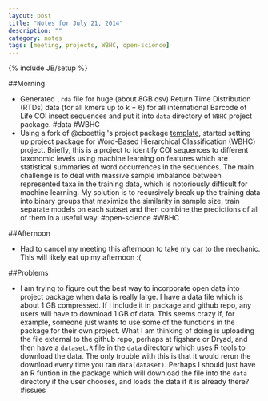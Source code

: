 ```yaml
---
layout: post
title: "Notes for July 21, 2014"
description: ""
category: notes
tags: [meeting, projects, WBHC, open-science]
---
```

{% include JB/setup %}

##Morning

* Generated `.rda` file for huge (about 8GB csv) Return Time Distribution (RTDs) data (for all kmers up to k = 6) for all international Barcode of Life COI insect sequences and put it into `data` directory of `WBHC` project package. #data #WBHC
* Using a fork of @cboettig 's project package [template](https://github.com/cboettig/template), started setting up project package for Word-Based Hierarchical Classification (WBHC) project. Briefly, this is a project to identify COI sequences to different taxonomic levels using machine learning on features which are statistical summaries of word occurrences in the sequences. The main challenge is to deal with massive sample imbalance between represented taxa in the training data, which is notoriously difficult for machine learning. My solution is to recursively break up the training data into binary groups that maximize the similarity in sample size, train separate models on each subset and then combine the predictions of all of them in a useful way. #open-science #WBHC

##Afternoon

* Had to cancel my meeting this afternoon to take my car to the mechanic. This will likely eat up my afternoon :(

##Problems

* I am trying to figure out the best way to incorporate open data into project package when data is really large. I have a data file which is about 1 GB compressed. If I include it in package and github repo, any users will have to download 1 GB of data. This seems crazy if, for example, someone just wants to use some of the functions in the package for their own project. What I am thinking of doing is uploading the file external to the github repo, perhaps at figshare or Dryad, and then have a `dataset.R` file in the `data` directory which uses R tools to download the data. The only trouble with this is that it would rerun the download every time you ran `data(dataset)`. Perhaps I should just have an R funtion in the package which will download the file into the `data` directory if the user chooses, and loads the data if it is already there? #issues
